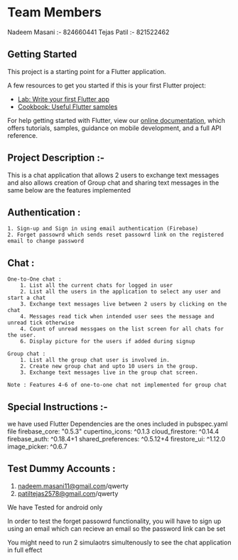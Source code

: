 # Team Members
Nadeem Masani :- 824660441
Tejas Patil   :- 821522462

## Getting Started

This project is a starting point for a Flutter application.

A few resources to get you started if this is your first Flutter project:

- [Lab: Write your first Flutter app](https://flutter.dev/docs/get-started/codelab)
- [Cookbook: Useful Flutter samples](https://flutter.dev/docs/cookbook)

For help getting started with Flutter, view our
[online documentation](https://flutter.dev/docs), which offers tutorials,
samples, guidance on mobile development, and a full API reference.


## Project Description :-
This is a chat application that allows 2 users to exchange text messages and also allows creation of 
Group chat and sharing text messages in the same below are the features implemented 

## Authentication : 
	1. Sign-up and Sign in using email authentication (Firebase)
	2. Forget passowrd which sends reset passowrd link on the registered email to change password

## Chat :
	One-to-One chat : 
		1. List all the current chats for logged in user
		2. List all the users in the application to select any user and start a chat
		3. Exchange text messages live between 2 users by clicking on the chat
		4. Messages read tick when intended user sees the message and unread tick otherwise
		4. Count of unread messgaes on the list screen for all chats for the user.
		6. Display picture for the users if added during signup
	
	Group chat : 
		1. List all the group chat user is involved in.
		2. Create new group chat and upto 10 users in the group.
		3. Exchange text messages live in the group chat screen.
		
	Note : Features 4-6 of one-to-one chat not implemented for group chat


## Special Instructions :-

we have used Flutter 
Dependencies are the ones included in pubspec.yaml file
  firebase_core: "0.5.3"
  cupertino_icons: ^0.1.3
  cloud_firestore: ^0.14.4
  firebase_auth: ^0.18.4+1
  shared_preferences: ^0.5.12+4
  firestore_ui: ^1.12.0
  image_picker: ^0.6.7

## Test Dummy Accounts : 
 1. nadeem.masani11@gmail.com/qwerty
 2. patiltejas2578@gmail.com/qwerty
 
We have Tested for android only

In order to test the forget passowrd functionality, you will have to sign up using an email which can recieve an email 
so the password link can be set

You might need to run 2 simulaotrs simultenously to see the chat application in full effect

